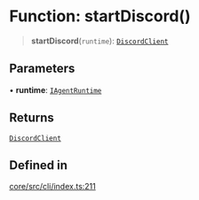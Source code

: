 # Function: startDiscord()

> **startDiscord**(`runtime`): [`DiscordClient`](../classes/DiscordClient.md)

## Parameters

• **runtime**: [`IAgentRuntime`](../interfaces/IAgentRuntime.md)

## Returns

[`DiscordClient`](../classes/DiscordClient.md)

## Defined in

[core/src/cli/index.ts:211](https://github.com/ai16z/eliza/blob/c96957e5a5d17e343b499dd4d46ce403856ac5bc/core/src/cli/index.ts#L211)
